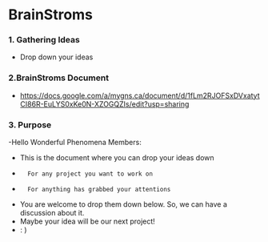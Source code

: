 # BrainStroms

### 1. Gathering Ideas
- Drop down your ideas

### 2.BrainStroms Document 
- https://docs.google.com/a/mygns.ca/document/d/1fLm2RJOFSxDVxatytCI86R-EuLYS0xKe0N-XZOGQZIs/edit?usp=sharing
 
### 3. Purpose
-Hello Wonderful Phenomena Members:
-  This is the document where you can drop your ideas down
-		For any project you want to work on
-		For anything has grabbed your attentions
-	You are welcome to drop them down below. So, we can have a discussion about it.
-	Maybe your idea will be our next project!
-	: )
